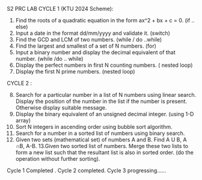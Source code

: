 S2 PRC LAB CYCLE 1 (KTU 2024 Scheme): 


1. Find the roots of a quadratic equation in the form ax^2 + bx + c = 0. (if .. else)
2. Input a date in the format dd/mm/yyyy and validate it. (switch)
3. Find the GCD and LCM of two numbers. (while / do ..while)
4. Find the largest and smallest of a set of N numbers. (for)
5. Input a binary number and display the decimal equivalent of that number. (while /do
.. while)
6. Display the perfect numbers in first N counting numbers. ( nested loop)
7. Display the first N prime numbers. (nested loop)

CYCLE 2 : 

8. Search for a particular number in a list of N numbers using linear search. Display
the position of the number in the list if the number is present. Otherwise display
suitable message.
9. Display the binary equivalent of an unsigned decimal integer. (using 1-D array)
10. Sort N integers in ascending order using bubble sort algorithm.
11. Search for a number in a sorted list of numbers using binary search.
12. Given two sets (mathematical set) of numbers A and B. Find A U B, A ∩B, A-B.
13.Given two sorted list of numbers. Merge these two lists to form a new list such that the
resultant list is also in sorted order. (do the operation without further sorting).

Cycle 1 Completed . Cycle 2 completed. Cycle 3 progressing......
